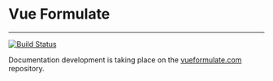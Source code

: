 # Vue Formulate
---------------
[![Build Status](https://travis-ci.com/wearebraid/vue-formulate-next.svg?token=4eHp5aiDcHwjrb1T8zpy&branch=version-2)](https://travis-ci.com/wearebraid/vue-formulate-next)

Documentation development is taking place on the [vueformulate.com](https://github.com/wearebraid/vueformulate.com/tree/version-2) repository.
